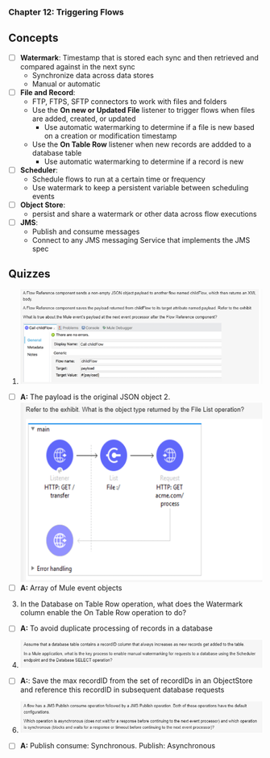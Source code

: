 ### Chapter 12: Triggering Flows
## Concepts
- [ ] **Watermark**: Timestamp that is stored each sync and then retrieved and compared against in the next sync
    * Synchronize data across data stores
    * Manual or automatic
- [ ] **File and Record**:
    * FTP, FTPS, SFTP connectors to work with files and folders
    * Use the **On new or Updated File** listener to trigger flows when files are added, created, or updated
        * Use automatic watermarking to determine if a file is new based on a creation or modification timestamp 
    * Use the **On Table Row** listener when new records are addded to a database table
        *  Use automatic watermarking to determine if a record is new
- [ ] **Scheduler**:
    * Schedule flows to run at a certain time or frequency
    * Use watermark to keep a persistent variable between scheduling events
- [ ] **Object Store**:
    * persist and share a watermark or other data across flow executions
- [ ] **JMS**:
    * Publish and consume messages
    * Connect to any JMS messaging Service that implements the JMS spec 

## Quizzes
1. ![](https://github.com/kraynguyen1/LearningMulesoft/blob/main/Week5/c12-q1.png)
- [ ] **A:** The payload is the original JSON object
2.![](https://github.com/kraynguyen1/LearningMulesoft/blob/main/Week5/c12-q2.png)
- [ ] **A:** Array of Mule event objects
3. In the Database on Table Row operation, what does the Watermark column enable the On Table Row operation to do?
- [ ] **A:** To avoid duplicate processing of records in a database
4. ![](https://github.com/kraynguyen1/LearningMulesoft/blob/main/Week5/c12-q4.png)
- [ ] **A:**: Save the max recordID from the set of recordIDs in an ObjectStore and reference this recordID in subsequent database requests
6. ![](https://github.com/kraynguyen1/LearningMulesoft/blob/main/Week5/c12-q5.png)
- [ ] **A:** Publish consume: Synchronous. Publish: Asynchronous









